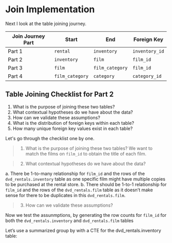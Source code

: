 # Join Implementation

Next I look at the table joining journey. 

| Join Journey Part | Start               |  End                |  Foreign Key       |
|-------------------|---------------------|---------------------|--------------------|
| Part 1            | ```rental```        | ```inventory```     | ```inventory_id``` |
| Part 2            | ```inventory```     | ```film```          | ```film_id```      |
| Part 3            | ```film```          | ```film_category``` | ```film_id```      |
| Part 4            | ```film_category``` | ```category```      | ```category_id```  |

## Table Joining Checklist for Part 2
1. What is the purpose of joining these two tables?
2. What contextual hypotheses do we have about the data?
3. How can we validate these assumptions?
4. What is the distribution of foreign keys within each table?
5. How many unique foreign key values exist in each table?

Let's go through the checklist one by one.

> 1. What is the purpose of joining these two tables?
We want to match the films on ```film_id``` to obtain the title of each film.

> 2. What contextual hypotheses do we have about the data?

a. There be 1-to-many relationship for ```film_id``` and the rows of the ```dvd_rentals.inventory``` table as one specific film might have multiple copies to be purchased at the rental store.
b. There should be 1-to-1 relationship for ```film_id``` and the rows of the ```dvd_rentals.film``` table as it doesn’t make sense for there to be duplicates in this ```dvd_rentals.film```.

> 3. How can we validate these assumptions?

Now we test the assunmptions, by generating the row counts for ```film_id``` for both the ```dvd_rentals.inventory``` and ```dvd_rentals.film``` tables

Let’s use a summarized group by with a CTE for the dvd_rentals.inventory table:

